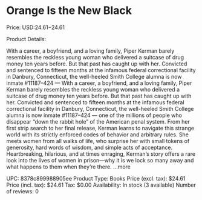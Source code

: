 # Orange Is the New Black

Price: USD:$24.61-$24.61

Product Details:

With a career, a boyfriend, and a loving family, Piper Kerman barely resembles the reckless young woman who delivered a suitcase of drug money ten years before. But that past has caught up with her. Convicted and sentenced to fifteen months at the infamous federal correctional facility in Danbury, Connecticut, the well-heeled Smith College alumna is now inmate #11187–424 — With a career, a boyfriend, and a loving family, Piper Kerman barely resembles the reckless young woman who delivered a suitcase of drug money ten years before. But that past has caught up with her. Convicted and sentenced to fifteen months at the infamous federal correctional facility in Danbury, Connecticut, the well-heeled Smith College alumna is now inmate #11187–424 — one of the millions of people who disappear “down the rabbit hole” of the American penal system. From her first strip search to her final release, Kerman learns to navigate this strange world with its strictly enforced codes of behavior and arbitrary rules. She meets women from all walks of life, who surprise her with small tokens of generosity, hard words of wisdom, and simple acts of acceptance. Heartbreaking, hilarious, and at times enraging, Kerman’s story offers a rare look into the lives of women in prison—why it is we lock so many away and what happens to them when they’re there. ...more

UPC: 8378c899988905ee
Product Type: Books
Price (excl. tax): $24.61
Price (incl. tax): $24.61
Tax: $0.00
Availability: In stock (3 available)
Number of reviews: 0